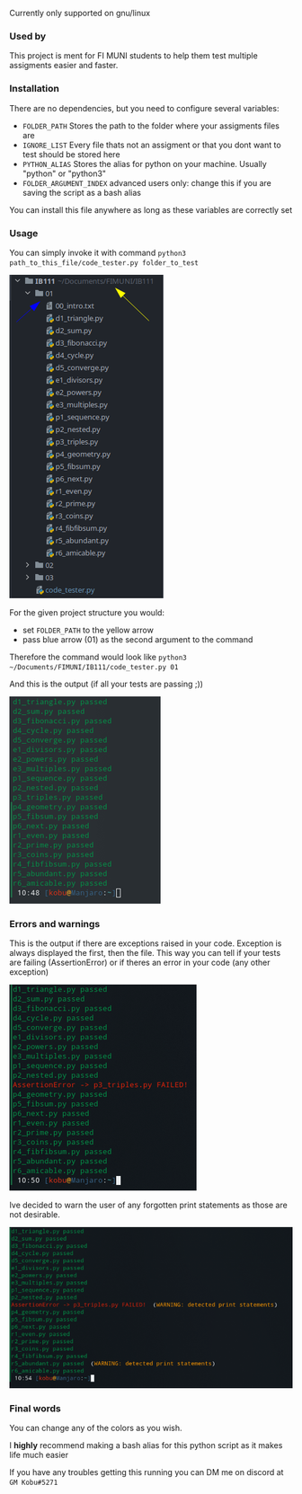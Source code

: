 Currently only supported on gnu/linux

### Used by

This project is ment for FI MUNI students to help them test multiple assigments easier and faster.
### Installation
There are no dependencies, but you need to configure several variables:
- `FOLDER_PATH` Stores the path to the folder where your assigments files are
- `IGNORE_LIST` Every file thats not an assigment or that you dont want to test should be stored here
- `PYTHON_ALIAS` Stores the alias for python on your machine. Usually "python" or "python3"
- `FOLDER_ARGUMENT_INDEX` advanced users only: change this if you are saving the script as a bash alias

You can install this file anywhere as long as these variables are correctly set
### Usage
You can simply invoke it with command `python3 path_to_this_file/code_tester.py folder_to_test`

![](imgs/project.png)

For the given project structure you would:
- set `FOLDER_PATH` to the yellow arrow
- pass blue arrow (01) as the second argument to the command

Therefore the command would look like `python3 ~/Documents/FIMUNI/IB111/code_tester.py 01`

And this is the output (if all your tests are passing ;))

![](imgs/output.png)

### Errors and warnings
This is the output if there are exceptions raised in your code. Exception is always displayed the first, then the file.
This way you can tell if your tests are failing (AssertionError) or if theres an error in your code (any other exception)

![](imgs/output_fail.png)

Ive decided to warn the user of any forgotten print statements as those are not desirable.

![](imgs/warning.png)

### Final words
You can change any of the colors as you wish.

I **highly** recommend making a bash alias for this python script as it makes life much easier

If you have any troubles getting this running you can DM me on discord at `GM Kobu#5271`
